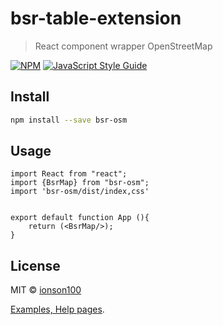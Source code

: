 # bsr-table-extension

> React component wrapper OpenStreetMap

[![NPM](https://img.shields.io/npm/v/bsr-osm.svg)](https://www.npmjs.com/package/bsr-osm) [![JavaScript Style Guide](https://img.shields.io/badge/code_style-standard-brightgreen.svg)](https://standardjs.com)

## Install

```bash
npm install --save bsr-osm
```

## Usage

```tsx
import React from "react";
import {BsrMap} from "bsr-osm";
import 'bsr-osm/dist/index,css'


export default function App (){
    return (<BsrMap/>);
}
```

## License

MIT © [ionson100](https://github.com/ionson100)



[Examples, Help pages](https://ionson100.github.io/wwwroot/index.html#page=20-2).
